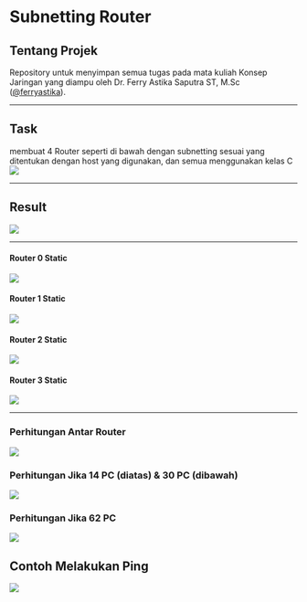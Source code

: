 # Subnetting Router
## Tentang Projek

Repository untuk menyimpan semua tugas pada mata kuliah Konsep Jaringan yang diampu oleh Dr. Ferry Astika Saputra ST, M.Sc ([@ferryastika](https://github.com/ferryastika)).

---

## Task
membuat 4 Router seperti di bawah dengan subnetting sesuai yang ditentukan dengan host yang digunakan, dan semua menggunakan kelas C
![](assets/soal.jpg)

---

## Result
![](assets/result.png)

---

#### Router 0 Static
![](assets/Router0.png)

#### Router 1 Static
![](assets/Router1.png)

#### Router 2 Static
![](assets/Router2.png)

#### Router 3 Static
![](assets/Router3.png)

---

### Perhitungan Antar Router
![](assets/perhitungan.jpg)

### Perhitungan Jika 14 PC (diatas) & 30 PC (dibawah)
![](assets/perhitungan2.jpg)

### Perhitungan Jika 62 PC 
![](assets/perhitungan3.jpg)

## Contoh Melakukan Ping
![](assets/ping.png)